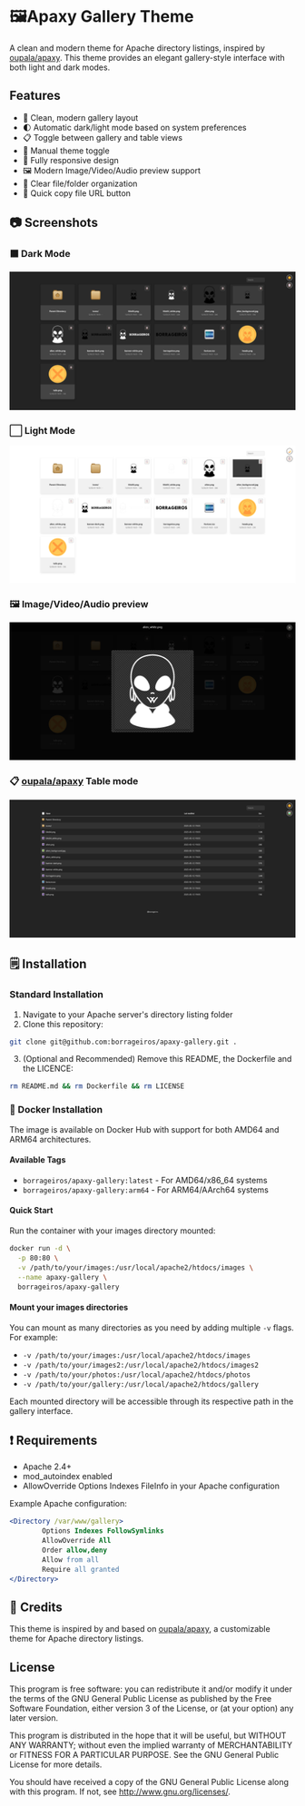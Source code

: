 # 🖼️Apaxy Gallery Theme

A clean and modern theme for Apache directory listings, inspired by [oupala/apaxy](https://github.com/oupala/apaxy). This theme provides an elegant gallery-style interface with both light and dark modes.

## Features

- 🎨 Clean, modern gallery layout
- 🌓 Automatic dark/light mode based on system preferences
- 📋 Toggle between gallery and table views
- 🔄 Manual theme toggle
- 📱 Fully responsive design
- 🖼️ Modern Image/Video/Audio preview support
- 📂 Clear file/folder organization
- 📎 Quick copy file URL button

## 📷 Screenshots

### ⬛ Dark Mode
![Dark Mode](.theme/screenshots/dark.png)

### ⬜ Light Mode  
![Light Mode](.theme/screenshots/light.png)

### 🖼️ Image/Video/Audio preview
![Preview](.theme/screenshots/preview.png)

### 📋 [oupala/apaxy](https://github.com/oupala/apaxy) Table mode
![Table](.theme/screenshots/table.png)

## 🗒️ Installation

###  Standard Installation

1. Navigate to your Apache server's directory listing folder
2. Clone this repository:
```bash
git clone git@github.com:borrageiros/apaxy-gallery.git .
```
3. (Optional and Recommended) Remove this README, the Dockerfile and the LICENCE:
```bash
rm README.md && rm Dockerfile && rm LICENSE
```

### 🐳 Docker Installation

The image is available on Docker Hub with support for both AMD64 and ARM64 architectures.

#### Available Tags
- `borrageiros/apaxy-gallery:latest` - For AMD64/x86_64 systems
- `borrageiros/apaxy-gallery:arm64` - For ARM64/AArch64 systems

#### Quick Start
Run the container with your images directory mounted:

```bash
docker run -d \
  -p 80:80 \
  -v /path/to/your/images:/usr/local/apache2/htdocs/images \
  --name apaxy-gallery \
  borrageiros/apaxy-gallery
```

#### Mount your images directories
You can mount as many directories as you need by adding multiple `-v` flags. For example:

- `-v /path/to/your/images:/usr/local/apache2/htdocs/images`
- `-v /path/to/your/images2:/usr/local/apache2/htdocs/images2`
- `-v /path/to/your/photos:/usr/local/apache2/htdocs/photos`
- `-v /path/to/your/gallery:/usr/local/apache2/htdocs/gallery`

Each mounted directory will be accessible through its respective path in the gallery interface.

## ❗ Requirements

- Apache 2.4+
- mod_autoindex enabled
- AllowOverride Options Indexes FileInfo in your Apache configuration

Example Apache configuration:
```apache
<Directory /var/www/gallery>
        Options Indexes FollowSymlinks
        AllowOverride All
        Order allow,deny
        Allow from all
        Require all granted
</Directory>
```

## 🙏 Credits

This theme is inspired by and based on [oupala/apaxy](https://github.com/oupala/apaxy), a customizable theme for Apache directory listings.

## License

This program is free software: you can redistribute it and/or modify it under the terms of the GNU General Public License as published by the Free Software Foundation, either version 3 of the License, or (at your option) any later version.

This program is distributed in the hope that it will be useful, but WITHOUT ANY WARRANTY; without even the implied warranty of MERCHANTABILITY or FITNESS FOR A PARTICULAR PURPOSE. See the GNU General Public License for more details.

You should have received a copy of the GNU General Public License along with this program. If not, see http://www.gnu.org/licenses/.